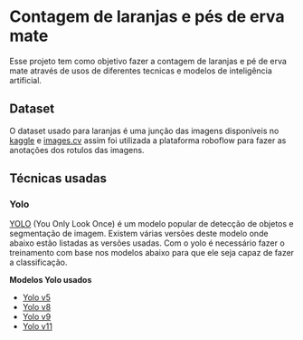 # Contagem  de laranjas e pés de erva mate

Esse projeto tem como objetivo fazer a contagem de laranjas e pé de erva mate através de usos de diferentes tecnicas e modelos de inteligência artificial.

## Dataset
O dataset usado para laranjas é uma junção das imagens disponíveis no [kaggle](https://www.kaggle.com/datasets/balraj98/apple2orange-dataset) e [images.cv](https://images.cv/download/orange/1366) assim foi utilizada a plataforma roboflow para fazer as anotações dos rotulos das imagens.

## Técnicas usadas

### Yolo

[YOLO](https://docs.ultralytics.com/#yolo-a-brief-history) (You Only Look Once) é um modelo popular de detecção de objetos e segmentação de imagem. Existem várias versões deste modelo onde abaixo estão listadas as versões usadas.
Com o yolo é necessário fazer o treinamento com base nos modelos abaixo para que ele seja capaz de fazer a classificação.

**Modelos Yolo usados**

- [Yolo v5](https://docs.ultralytics.com/models/yolov5/)
- [Yolo v8](https://docs.ultralytics.com/models/yolov8/)
- [Yolo v9](https://docs.ultralytics.com/models/yolov9/)
- [Yolo v11](https://docs.ultralytics.com/models/yolo11/)